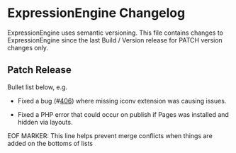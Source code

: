# ExpressionEngine Changelog

ExpressionEngine uses semantic versioning. This file contains changes to ExpressionEngine since the last Build / Version release for PATCH version changes only.

## Patch Release

Bullet list below, e.g.
   - Fixed a bug (#[406](https://github.com/ExpressionEngine/ExpressionEngine/issues/406)) where missing iconv extension was causing issues.

   - Fixed a PHP error that could occur on publish if Pages was installed and hidden via layouts.

EOF MARKER: This line helps prevent merge conflicts when things are
added on the bottoms of lists

